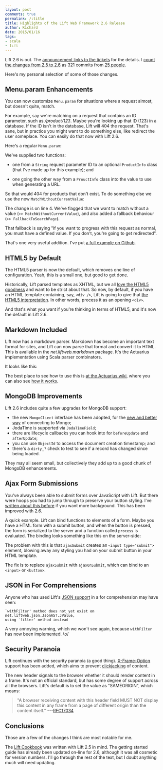 ```yaml
---
layout: post
comments: true
permalink: /:title
title: Highlights of the Lift Web Framework 2.6 Release
author: Richard
date: 2015/01/16
tags:
- scala
- lift
---
```


Lift 2.6 is out. The [announcement links to the tickets](http://liftweb.net/26) for the details. I [count the changes from 2.5 to 2.6](https://gist.github.com/d6y/942d0780f9a166eea887) as 321 commits from [25 people](https://gist.github.com/d6y/9a9bed8d3eaab641af87).

Here's my personal selection of some of those changes.


## Menu.param Enhancements

You can now customize `Menu.param` for situations where a request almost, but doesn't quite, match.

For example, say we're matching on a request that contains an ID parameter, such as _/product/123_. Maybe you're looking up that ID (123) in a database. If the ID isn't in the database, Lift will 404 the request. That's sane, but in practice you might want to do something else, like redirect the user someplace. You can easily do that now with Lift 2.6.

Here's a regular `Menu.param`:

<script src="https://gist.github.com/d6y/7b0038e74d0b2f525e79.js"></script>

We've supplied two functions:

- one from a `String` request parameter ID to an optional `ProductInfo` class (that I've made up for this example); and

- one going the other way from a `ProuctInfo` class into the value to use when generating a URL.

So that would 404 for products that don't exist. To do something else we use the new `MatchWithoutCurrentValue`:

<script src="https://gist.github.com/d6y/8cb3874fd3e1edaf1aa9.js"></script>

The change is on line 4. We've flagged that we want to match without a value (`>> MatchWithoutCurrentValue`), and also added a fallback behaviour (`>> FallbackToSearchPage`).

That fallback is saying "If you want to progress with this request as normal, you must have a defined value. If you don't, you're going to get redirected".

That's one very useful addition. I've put [a full example on Github](https://github.com/d6y/MatchWithoutCurrentValueExample).


## HTML5 by Default

The HTML5 parser is now the default, which removes one line of configuration. Yeah, this is a small one, but good to get done.

Historically, Lift parsed templates as XHTML, but we all [love the HTML5 goodness](http://html5shirt.com/) and want to be strict about that. So now, by default, if you have an HTML template containing, say, `<div />`, Lift is going to give that [the HTML5 interpretation](http://stackoverflow.com/questions/3558119/are-self-closing-tags-valid-in-html5). In other words, process it as an opening `<div>`.

And that's what you want if you're thinking in terms of HTML5, and it's now the default in Lift 2.6.


## Markdown Included

Lift now has a markdown parser. Markdown has become an important text format for sites, and Lift can now parse that format and convert it to HTML.  This is available in the _net.liftweb.markdown_ package. It's the Actuarius implementation using Scala parser combinators.

It looks like this:

<script src="https://gist.github.com/d6y/b209037a9bcbc37643c7.js"></script>

The best place to see how to use this is [at the Actuarius wiki](https://github.com/chenkelmann/actuarius/wiki/How-To-Use-Actuarius), where you can also see [how it works](https://github.com/chenkelmann/actuarius/wiki/How-Actuarius-Works-Under-The-Hood).


## MongoDB Improvements

Lift 2.6 includes quite a few upgrades for MongoDB support:

- the new `MongoClient` interface has been adopted, for the [new and better way](http://mongodb.github.io/node-mongodb-native/driver-articles/mongoclient.html) of connecting to Mongo;
- JodaTime is supported via `JodaTimeField`;
- there are lifecycle callbacks you can hook into for `beforeUpdate` and `afterUpdate`;
- you can use `ObjectId` to access the document creation timestamp; and
- there's a `dirty_?` check to test to see if a record has changed since being loaded.

They may all seem small, but collectively they add up to a good chunk of MongoDB enhancements.


## Ajax Form Submissions

You've always been able to submit forms over JavaScript with Lift. But there were hoops you had to jump through to preserve your button styling. I've [written about this before](http://chimera.labs.oreilly.com/books/1234000000030/ch03.html#_see_also_24) if you want more background. This has been improved with 2.6.

A quick example. Lift can bind functions to elements of a form.  Maybe you have a HTML form with a submit button, and when the button is pressed, the form is serialized to the server and a function called `process` is evaluated. The binding looks something like this on the server-side:

<script src="https://gist.github.com/d6y/62d69daf9b78424b2566.js"></script>

The problem with this is that `ajaxSubmit` creates an `<input type="submit">` element, blowing away any styling you had on your submit button in your HTML template.

The fix is to replace `ajaxSubmit` with `ajaxOnSubmit`, which can bind to an `<input>` or `<button>`.


## JSON in For Comprehensions

Anyone who has used Lift's [JSON support](https://github.com/lift/lift/tree/master/framework/lift-base/lift-json/) in a for comprehension may have seen:

    `withFilter' method does not yet exist on net.liftweb.json.JsonAST.JValue,
    using `filter' method instead

A very annoying warning, which we won't see again, because `withFilter` has now been implemented. \o/


## Security Paranoia

Lift continues with the security paranoia (a good thing). [X-Frame-Option](https://developer.mozilla.org/en-US/docs/Web/HTTP/X-Frame-Options) support has been added, which aims to prevent [clickjacking](http://en.wikipedia.org/wiki/Clickjacking) of content.

The new header signals to the browser whether it should render content in a frame. It's not an official standard, but has some degree of support across all the browsers.  Lift's default is to set the value as "SAMEORIGIN", which means:

> "A browser receiving content with this header field MUST NOT
      display this content in any frame from a page of different origin
      than the content itself." ---[RFC17034](http://tools.ietf.org/html/rfc7034)


## Conclusions

Those are a few of the changes I think are most notable for me.

The [Lift Cookbook](http://chimera.labs.oreilly.com/books/1234000000030) was written with Lift 2.5 in mind. The getting started guide has already been updated on-line for 2.6, although it was all cosmetic for version numbers. I'll go through the rest of the text, but I doubt anything much will need updating.
